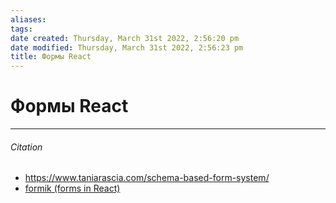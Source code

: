 ```yaml
---
aliases: 
tags: 
date created: Thursday, March 31st 2022, 2:56:20 pm
date modified: Thursday, March 31st 2022, 2:56:23 pm
title: Формы React
---
```


# Формы React

---

###### Citation

- <https://www.taniarascia.com/schema-based-form-system/>
- [formik (forms in React)](https://jaredpalmer.com/formik)
